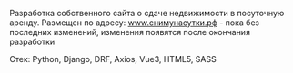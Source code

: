 Разработка собственного сайта о сдаче недвижимости в посуточную аренду.
Размещен по адресу: www.снимунасутки.рф - пока без последних изменений, изменения появятся после окончания разработки

Стек: Python, Django, DRF, Axios, Vue3, HTML5, SASS
